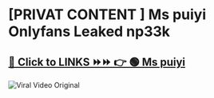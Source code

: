 
 # [PRIVAT CONTENT ] Ms puiyi Onlyfans Leaked np33k

## <h2><a href="https://clipsfans.com/Ms_puiyi&ref=git">🔗 Click to LINKS ⏩⏩ 👉 🟢 Ms puiyi </a></h2>

<a href="https://clipsfans.com/Ms_puiyi&ref=git" rel="nofollow" data-target="animated-image.originalLink"><img src="https://i.ibb.co.com/xMMVF88/686577567.gif" alt="Viral Video Original" style="max-width: 100%; display: inline-block;" data-target="animated-image.originalImage"></a>

